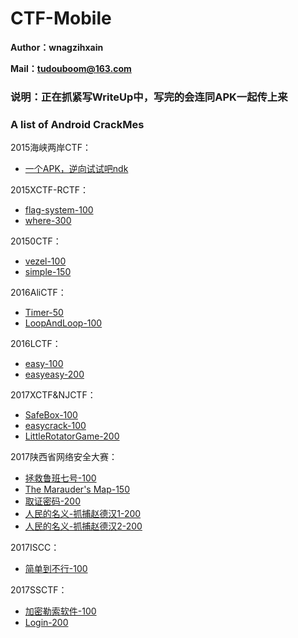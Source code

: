 # CTF-Mobile

**Author：wnagzihxain**

**Mail：tudouboom@163.com**

### 说明：正在抓紧写WriteUp中，写完的会连同APK一起传上来

### A list of Android CrackMes

2015海峡两岸CTF：
- [一个APK，逆向试试吧ndk](https://github.com/toToCW/CTF-Mobile/tree/master/2015%E6%B5%B7%E5%B3%A1%E4%B8%A4%E5%B2%B8CTF/%E4%B8%80%E4%B8%AAAPK%EF%BC%8C%E9%80%86%E5%90%91%E8%AF%95%E8%AF%95%E5%90%A7ndk)

2015XCTF-RCTF：
- [flag-system-100](https://github.com/toToCW/CTF-Mobile/tree/master/2015XCTF-RCTF/flag-system-100)
- [where-300](https://github.com/toToCW/CTF-Mobile/tree/master/2015XCTF-RCTF/where-300)

20150CTF：
- [vezel-100](https://github.com/toToCW/CTF-Mobile/tree/master/20150CTF/vezel-100)
- [simple-150](https://github.com/toToCW/CTF-Mobile/tree/master/20150CTF/simple-150)

2016AliCTF：
- [Timer-50](https://github.com/toToCW/CTF-Mobile/tree/master/2016AliCTF/Timer-50)
- [LoopAndLoop-100](https://github.com/toToCW/CTF-Mobile/tree/master/2016AliCTF/LoopAndLoop-100)

2016LCTF：
- [easy-100](https://github.com/toToCW/CTF-Mobile/tree/master/2016LCTF/easy-100)
- [easyeasy-200](https://github.com/toToCW/CTF-Mobile/tree/master/2016LCTF/easyeasy-200)

2017XCTF&NJCTF：
- [SafeBox-100](https://github.com/toToCW/CTF-Mobile/tree/master/2017XCTF-NJCTF/SafeBox-100)
- [easycrack-100](https://github.com/toToCW/CTF-Mobile/tree/master/2017XCTF-NJCTF/easycrack-100)
- [LittleRotatorGame-200](https://github.com/toToCW/CTF-Mobile/tree/master/2017XCTF-NJCTF/LittleRotatorGame)

2017陕西省网络安全大赛：
- [拯救鲁班七号-100](https://github.com/toToCW/CTF-Mobile/tree/master/2017陕西省网络安全大赛/拯救鲁班七号-100)
- [The Marauder's Map-150](https://github.com/toToCW/CTF-Mobile/tree/master/2017陕西省网络安全大赛/The-Marauders-Map-150)
- [取证密码-200](https://github.com/toToCW/CTF-Mobile/tree/master/2017陕西省网络安全大赛/取证密码-200)
- [人民的名义-抓捕赵德汉1-200](https://github.com/toToCW/CTF-Mobile/tree/master/2017陕西省网络安全大赛/人民的名义-抓捕赵德汉1-200)
- [人民的名义-抓捕赵德汉2-200](https://github.com/toToCW/CTF-Mobile/tree/master/2017陕西省网络安全大赛/人民的名义-抓捕赵德汉2-200)

2017ISCC：
- [简单到不行-100](https://github.com/toToCW/CTF-Mobile/tree/master/2017ISCC/简单到不行-100)

2017SSCTF：
- [加密勒索软件-100](https://github.com/toToCW/CTF-Mobile/tree/master/2017SSCTF加密勒索软件-100)
- [Login-200](https://github.com/toToCW/CTF-Mobile/tree/master/2017SSCTF/Login-200)
